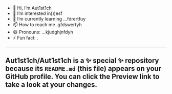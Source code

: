 - 👋 Hi, I’m Aut1st1ch 
- 👀 I’m interested in)))esf
- 🌱 I’m currently learning ...fdrertfuy
- 📫 How to reach me .gfdswertyh
- 😄 Pronouns: ...kjudghjnfdyh
- ⚡ Fun fact: .
---
Aut1st1ch/Aut1st1ch is a ✨ special ✨ repository because its `README.md` (this file) appears on your GitHub profile.
You can click the Preview link to take a look at your changes.
---
